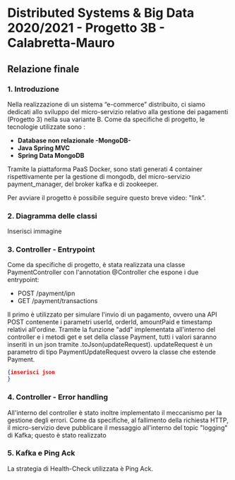# Distributed Systems & Big Data 2020/2021 - Progetto 3B - Calabretta-Mauro 

## Relazione finale

### 1. Introduzione
Nella realizzazione di un sistema “e-commerce” distribuito, ci siamo dedicati allo sviluppo del micro-servizio relativo alla gestione dei pagamenti (Progetto 3) nella sua variante B. 
Come da specifiche di progetto, le tecnologie utilizzate sono : 
- **Database non relazionale -MongoDB-** 
- **Java Spring MVC**
- **Spring Data MongoDB**

Tramite la piattaforma PaaS Docker, sono stati generati 4 container rispettivamente per la gestione di mongodb, del micro-servizio payment_manager, del broker kafka e di zookeeper.

Per avviare il progetto è possibile seguire questo breve video: "link".

### 2. Diagramma delle classi

Inserisci immagine


### 3. Controller - Entrypoint

Come da specifiche di progetto, è stata realizzata una classe PaymentController con l'annotation @Controller che espone i due entrypoint:

- POST /payment/ipn
- GET /payment/transactions

Il primo è utilizzato per simulare l'invio di un pagamento, ovvero una API POST contenente i parametri userId, orderId, amountPaid e timestamp relativi all'ordine.
Tramite la funzione "add" implementata all'interno del controller e i metodi get e set della classe Payment, tutti i valori saranno inseriti in un json tramite .toJson(updateRequest). updateRequest è un parametro di tipo PaymentUpdateRequest ovvero la classe che estende Payment.   

``` JSON
{inserisci json
}
```


### 4. Controller - Error handling

All'interno del controller è stato inoltre implementato il meccanismo per la gestione degli errori.
Come da specifiche, al fallimento della richiesta HTTP, il micro-servizio deve pubblicare il messaggio all'interno del topic "logging" di Kafka; questo è stato realizzato

### 5. Kafka e Ping Ack

La strategia di Health-Check utilizzata è Ping Ack.
